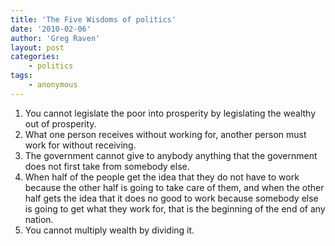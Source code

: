 ```yaml
---
title: 'The Five Wisdoms of politics'
date: '2010-02-06'
author: 'Greg Raven'
layout: post
categories:
    - politics
tags:
    - anonymous
---
```


1. You cannot legislate the poor into prosperity by legislating the wealthy out of prosperity.
2. What one person receives without working for, another person must work for without receiving.
3. The government cannot give to anybody anything that the government does not first take from somebody else.
4. When half of the people get the idea that they do not have to work because the other half is going to take care of them, and when the other half gets the idea that it does no good to work because somebody else is going to get what they work for, that is the beginning of the end of any nation.
5. You cannot multiply wealth by dividing it.
